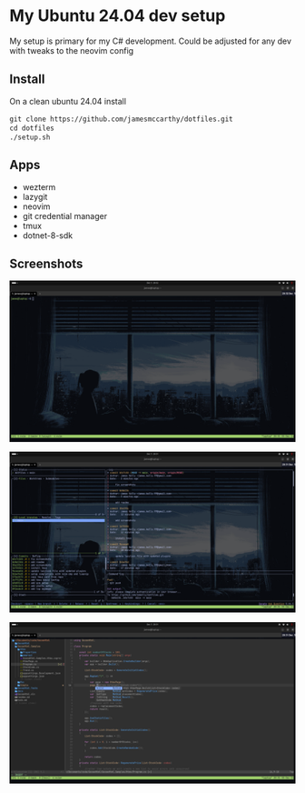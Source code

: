 # My Ubuntu 24.04 dev setup 

My setup is primary for my C# development. Could be adjusted for any dev with tweaks to the neovim config

## Install

On a clean ubuntu 24.04 install

```
git clone https://github.com/jamesmccarthy/dotfiles.git
cd dotfiles
./setup.sh
```

## Apps

- wezterm 
- lazygit
- neovim
- git credential manager
- tmux
- dotnet-8-sdk

## Screenshots

![wezterm](Screenshot%20from%202024-12-05%2020-32-02.png)

![lazygit](Screenshot%20from%202024-12-05%2020-31-53.png)

![neovim](Screenshot%20from%202024-12-05%2020-31-33.png)



